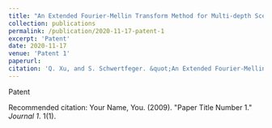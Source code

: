 ```yaml
---
title: "An Extended Fourier-Mellin Transform Method for Multi-depth Scenarios"
collection: publications
permalink: /publication/2020-11-17-patent-1
excerpt: 'Patent'
date: 2020-11-17
venue: 'Patent 1'
paperurl: 
citation: 'Q. Xu, and S. Schwertfeger. &quot;An Extended Fourier-Mellin Transform Method for Multi-depth Scenarios.&quot; (CN111951318A).'
---
```

Patent

Recommended citation: Your Name, You. (2009). "Paper Title Number 1." <i>Journal 1</i>. 1(1).